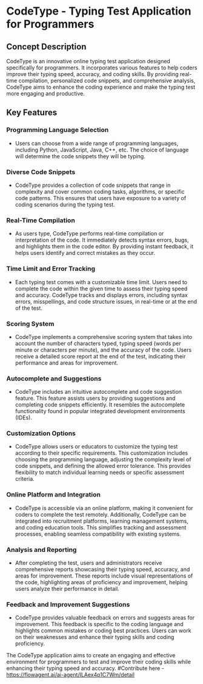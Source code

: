 # CodeType - Typing Test Application for Programmers

## Concept Description

CodeType is an innovative online typing test application designed specifically for programmers. It incorporates various features to help coders improve their typing speed, accuracy, and coding skills. By providing real-time compilation, personalized code snippets, and comprehensive analysis, CodeType aims to enhance the coding experience and make the typing test more engaging and productive.

## Key Features

### Programming Language Selection

- Users can choose from a wide range of programming languages, including Python, JavaScript, Java, C++, etc. The choice of language will determine the code snippets they will be typing.

### Diverse Code Snippets

- CodeType provides a collection of code snippets that range in complexity and cover common coding tasks, algorithms, or specific code patterns. This ensures that users have exposure to a variety of coding scenarios during the typing test.

### Real-Time Compilation

- As users type, CodeType performs real-time compilation or interpretation of the code. It immediately detects syntax errors, bugs, and highlights them in the code editor. By providing instant feedback, it helps users identify and correct mistakes as they occur.

### Time Limit and Error Tracking

- Each typing test comes with a customizable time limit. Users need to complete the code within the given time to assess their typing speed and accuracy. CodeType tracks and displays errors, including syntax errors, misspellings, and code structure issues, in real-time or at the end of the test.

### Scoring System

- CodeType implements a comprehensive scoring system that takes into account the number of characters typed, typing speed (words per minute or characters per minute), and the accuracy of the code. Users receive a detailed score report at the end of the test, indicating their performance and areas for improvement.

### Autocomplete and Suggestions

- CodeType includes an intuitive autocomplete and code suggestion feature. This feature assists users by providing suggestions and completing code snippets efficiently. It resembles the autocomplete functionality found in popular integrated development environments (IDEs).

### Customization Options

- CodeType allows users or educators to customize the typing test according to their specific requirements. This customization includes choosing the programming language, adjusting the complexity level of code snippets, and defining the allowed error tolerance. This provides flexibility to match individual learning needs or specific assessment criteria.

### Online Platform and Integration

- CodeType is accessible via an online platform, making it convenient for coders to complete the test remotely. Additionally, CodeType can be integrated into recruitment platforms, learning management systems, and coding education tools. This simplifies tracking and assessment processes, enabling seamless compatibility with existing systems.

### Analysis and Reporting

- After completing the test, users and administrators receive comprehensive reports showcasing their typing speed, accuracy, and areas for improvement. These reports include visual representations of the code, highlighting areas of proficiency and improvement, helping users analyze their performance in detail.

### Feedback and Improvement Suggestions

- CodeType provides valuable feedback on errors and suggests areas for improvement. This feedback is specific to the coding language and highlights common mistakes or coding best practices. Users can work on their weaknesses and enhance their typing skills and coding proficiency.

The CodeType application aims to create an engaging and effective environment for programmers to test and improve their coding skills while enhancing their typing speed and accuracy.
#Contribute here -  https://flowagent.ai/ai-agent/ILAex4p1C7Wm/detail
